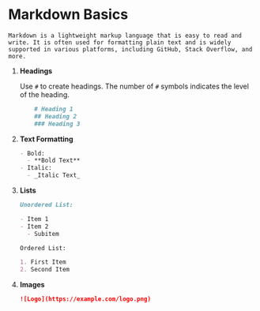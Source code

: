 # Markdown Basics

    Markdown is a lightweight markup language that is easy to read and write. It is often used for formatting plain text and is widely supported in various platforms, including GitHub, Stack Overflow, and more.

1. **Headings**

   Use `#` to create headings. The number of `#` symbols indicates the level of the heading.

   ```markdown
       # Heading 1
       ## Heading 2
       ### Heading 3
   ```

2. **Text Formatting**

   ```markdown
   - Bold:
     - **Bold Text**
   - Italic:
     - _Italic Text_
   ```

3. **Lists**

   ```markdown
   Unordered List:

   - Item 1
   - Item 2
     - Subitem

   Ordered List:

   1. First Item
   2. Second Item
   ```

4. **Images**
   ```markdown
   ![Logo](https://example.com/logo.png)
   ```
